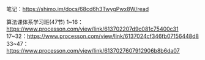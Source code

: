笔记：https://shimo.im/docs/68cd6h3TwygPwx8W/read

算法课体系学习班(47节)
1~16：https://www.processon.com/view/link/613702207d9c081c75400c31
17~32：https://www.processon.com/view/link/6137024cf346fb07156448d8
33~47：https://www.processon.com/view/link/6137027607912906b8b6da07